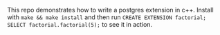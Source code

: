 This repo demonstrates how to write a postgres extension in c++.
Install with `make && make install` and then run `CREATE EXTENSION factorial; SELECT factorial.factorial(5);` to see it in action.